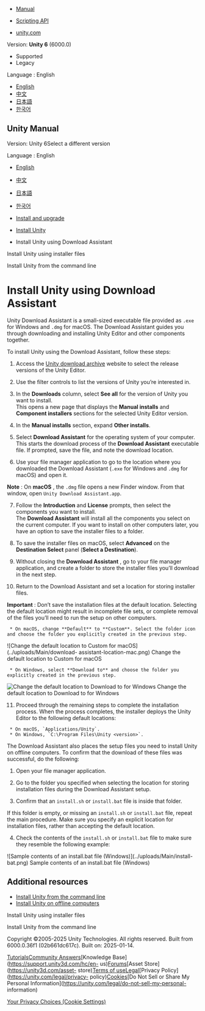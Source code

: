 [](https://docs.unity3d.com)

  * [Manual](../Manual/index.html)
  * [Scripting API](../ScriptReference/index.html)

  * [unity.com](https://unity.com/)

Version: **Unity 6** (6000.0)

  * Supported
  * Legacy

Language : English

  * [English](/Manual/install-unity-with-download-assistant.html)
  * [中文](/cn/current/Manual/install-unity-with-download-assistant.html)
  * [日本語](/ja/current/Manual/install-unity-with-download-assistant.html)
  * [한국어](/kr/current/Manual/install-unity-with-download-assistant.html)

[](https://docs.unity3d.com)

## Unity Manual

Version: Unity 6Select a different version

Language : English

  * [English](/Manual/install-unity-with-download-assistant.html)
  * [中文](/cn/current/Manual/install-unity-with-download-assistant.html)
  * [日本語](/ja/current/Manual/install-unity-with-download-assistant.html)
  * [한국어](/kr/current/Manual/install-unity-with-download-assistant.html)

  * [Install and upgrade](install-and-upgrade.html)
  * [Install Unity](GettingStartedInstallingUnity.html)
  * Install Unity using Download Assistant

[](install-unity-with-installers.html)

Install Unity using installer files

[](InstallingUnity.html)

Install Unity from the command line

# Install Unity using Download Assistant

Unity Download Assistant is a small-sized executable file provided as `.exe`
for Windows and `.dmg` for macOS. The Download Assistant guides you through
downloading and installing Unity Editor and other components together.

To install Unity using the Download Assistant, follow these steps:

  1. Access the [Unity download archive](https://unity.com/releases/editor/archive) website to select the release versions of the Unity Editor. 

  2. Use the filter controls to list the versions of Unity you’re interested in. 

  3. In the **Downloads** column, select **See all** for the version of Unity you want to install.  
This opens a new page that displays the **Manual installs** and **Component
installers** sections for the selected Unity Editor version.

  4. In the **Manual installs** section, expand **Other installs**. 

  5. Select **Download Assistant** for the operating system of your computer.  
This starts the download process of the **Download Assistant** executable
file. If prompted, save the file, and note the download location.

  6. Use your file manager application to go to the location where you downloaded the Download Assistant (`.exe` for Windows and `.dmg` for macOS) and open it.

**Note** : On **macOS** , the `.dmg` file opens a new Finder window. From that
window, open `Unity Download Assistant.app`.

  7. Follow the **Introduction** and **License** prompts, then select the components you want to install.  
The **Download Assistant** will install all the components you select on the
current computer. If you want to install on other computers later, you have an
option to save the installer files to a folder.

  8. To save the installer files on macOS, select **Advanced** on the **Destination Select** panel (**Select a Destination**). 

  9. Without closing the **Download Assistant** , go to your file manager application, and create a folder to store the installer files you’ll download in the next step. 

  10. Return to the Download Assistant and set a location for storing installer files.

**Important** : Don’t save the installation files at the default location.
Selecting the default location might result in incomplete file sets, or
complete removal of the files you’ll need to run the setup on other computers.

     * On macOS, change **Default** to **Custom**. Select the folder icon and choose the folder you explicitly created in the previous step.
![Change the default location to Custom for macOS](../uploads/Main/download-
assistant-location-mac.png) Change the default location to Custom for macOS

     * On Windows, select **Download to** and choose the folder you explicitly created in the previous step.
![Change the default location to Download to for
Windows](../uploads/Main/download-assistant-location-windows.png) Change the
default location to Download to for Windows

  11. Proceed through the remaining steps to complete the installation process. When the process completes, the installer deploys the Unity Editor to the following default locations:

     * On macOS, `Applications/Unity`.
     * On Windows, `C:\Program Files\Unity <version>`.

The Download Assistant also places the setup files you need to install Unity
on offline computers. To confirm that the download of these files was
successful, do the following:

  1. Open your file manager application.

  2. Go to the folder you specified when selecting the location for storing installation files during the Download Assistant setup.

  3. Confirm that an `install.sh` or `install.bat` file is inside that folder. 

If this folder is empty, or missing an `install.sh` or `install.bat` file,
repeat the main procedure. Make sure you specify an explicit location for
installation files, rather than accepting the default location.

  4. Check the contents of the `install.sh` or `install.bat` file to make sure they resemble the following example:

![Sample contents of an install.bat file \(Windows\)](../uploads/Main/install-
bat.png) Sample contents of an install.bat file (Windows)

## Additional resources

  * [Install Unity from the command line](InstallingUnity.html)
  * [Install Unity on offline computers](DeployingUnityOffline.html)

[](install-unity-with-installers.html)

Install Unity using installer files

[](InstallingUnity.html)

Install Unity from the command line

Copyright ©2005-2025 Unity Technologies. All rights reserved. Built from
6000.0.36f1 (02b661dc617c). Built on: 2025-01-14.

[Tutorials](https://learn.unity.com/)[Community
Answers](https://answers.unity3d.com)[Knowledge
Base](https://support.unity3d.com/hc/en-
us)[Forums](https://forum.unity3d.com)[Asset Store](https://unity3d.com/asset-
store)[Terms of
use](https://docs.unity3d.com/Manual/TermsOfUse.html)[Legal](https://unity.com/legal)[Privacy
Policy](https://unity.com/legal/privacy-
policy)[Cookies](https://unity.com/legal/cookie-policy)[Do Not Sell or Share
My Personal Information](https://unity.com/legal/do-not-sell-my-personal-
information)

[Your Privacy Choices (Cookie Settings)](javascript:void\(0\);)

